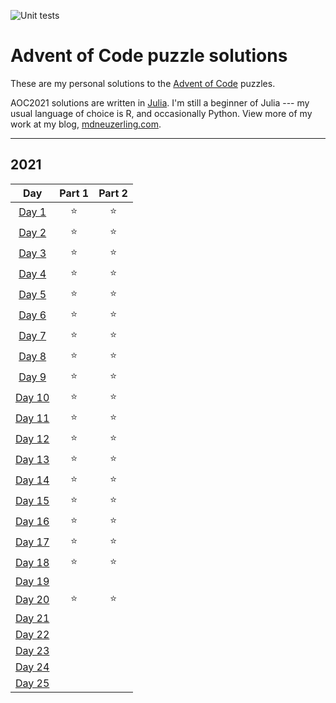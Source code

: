 ![Unit tests](https://github.com/mdneuzerling/advent_of_code/actions/workflows/aoc2021.yml/badge.svg)

# Advent of Code puzzle solutions

These are my personal solutions to the [Advent of Code](https://adventofcode.com/) puzzles.

AOC2021 solutions are written in [Julia](https://julialang.org/). I'm still a beginner of Julia --- my usual language of choice is R, and occasionally Python. View more of my work at my blog, [mdneuzerling.com](https://mdneuzerling.com).

---

## 2021

| Day | Part 1 | Part 2 |
| :---: | :---: | :---: |
| [Day 1](https://adventofcode.com/2021/day/1)   | ⭐ | ⭐ |
| [Day 2](https://adventofcode.com/2021/day/2)   | ⭐ | ⭐ |
| [Day 3](https://adventofcode.com/2021/day/3)   | ⭐ | ⭐ |
| [Day 4](https://adventofcode.com/2021/day/4)   | ⭐ | ⭐ |
| [Day 5](https://adventofcode.com/2021/day/5)   | ⭐ | ⭐ |
| [Day 6](https://adventofcode.com/2021/day/6)   | ⭐ | ⭐ |
| [Day 7](https://adventofcode.com/2021/day/7)   | ⭐ | ⭐ |
| [Day 8](https://adventofcode.com/2021/day/8)   | ⭐ | ⭐ |
| [Day 9](https://adventofcode.com/2021/day/9)   | ⭐ | ⭐ |
| [Day 10](https://adventofcode.com/2021/day/10) | ⭐ | ⭐ |
| [Day 11](https://adventofcode.com/2021/day/11) | ⭐ | ⭐ |
| [Day 12](https://adventofcode.com/2021/day/12) | ⭐ | ⭐ |
| [Day 13](https://adventofcode.com/2021/day/13) | ⭐ | ⭐ |
| [Day 14](https://adventofcode.com/2021/day/14) | ⭐ | ⭐ |
| [Day 15](https://adventofcode.com/2021/day/15) | ⭐ | ⭐ |
| [Day 16](https://adventofcode.com/2021/day/16) | ⭐ | ⭐ |
| [Day 17](https://adventofcode.com/2021/day/17) | ⭐ | ⭐ |
| [Day 18](https://adventofcode.com/2021/day/18) | ⭐ | ⭐ |
| [Day 19](https://adventofcode.com/2021/day/19) |   |   |
| [Day 20](https://adventofcode.com/2021/day/20) | ⭐ | ⭐ |
| [Day 21](https://adventofcode.com/2021/day/21) |   |   |
| [Day 22](https://adventofcode.com/2021/day/22) |   |   |
| [Day 23](https://adventofcode.com/2021/day/23) |   |   |
| [Day 24](https://adventofcode.com/2021/day/24) |   |   |
| [Day 25](https://adventofcode.com/2021/day/25) |   |   |
